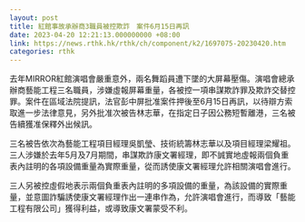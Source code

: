 ```yaml
---
layout: post
title: 紅館事故承辦商3職員被控欺詐　案件6月15日再訊
date: 2023-04-20 12:21:13.000000000 +08:00
link: https://news.rthk.hk/rthk/ch/component/k2/1697075-20230420.htm
categories: rthk
---
```


去年MIRROR紅館演唱會嚴重意外，兩名舞蹈員遭下墜的大屏幕壓傷。演唱會總承辦商藝能工程三名職員，涉嫌虛報屏幕重量，各被控一項串謀欺詐罪及欺詐交替控罪。案件在區域法院提訊，法官彭中屏批准案件押後至6月15日再訊，以待辯方索取進一步法律意見，另外批准次被告林志華，在指定日子因公務短暫離港，三名被告續獲准保釋外出候訊。

三名被告依次為藝能工程項目經理吳凱瑩、技術統籌林志華以及項目經理梁耀祖。三人涉嫌於去年5月及7月期間，串謀欺詐康文署經理，即不誠實地虛報兩個負重表內註明的各項設備重量為實際重量，從而誘使康文署經理允許相關演唱會進行。

三人另被控虛假地表示兩個負重表內註明的多項設備的重量，為該設備的實際重量，並意圖詐騙誘使康文署經理作出一連串作為，允許演唱會進行，而導致「藝能工程有限公司」獲得利益，或導致康文署蒙受不利。

